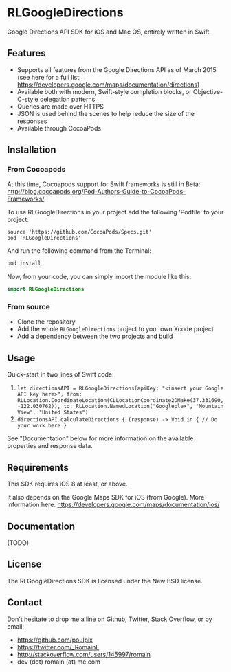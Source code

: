 # RLGoogleDirections
Google Directions API SDK for iOS and Mac OS, entirely written in Swift.

## Features
- Supports all features from the Google Directions API as of March 2015 (see here for a full list: https://developers.google.com/maps/documentation/directions)
- Available both with modern, Swift-style completion blocks, or Objective-C-style delegation patterns
- Queries are made over HTTPS
- JSON is used behind the scenes to help reduce the size of the responses
- Available through CocoaPods

## Installation
### From Cocoapods
At this time, Cocoapods support for Swift frameworks is still in Beta: http://blog.cocoapods.org/Pod-Authors-Guide-to-CocoaPods-Frameworks/.

To use RLGoogleDirections in your project add the following 'Podfile' to your project:

```
source 'https://github.com/CocoaPods/Specs.git'
pod 'RLGoogleDirections'
```

And run the following command from the Terminal:

```bash
pod install
```

Now, from your code, you can simply import the module like this:

```swift
import RLGoogleDirections
```

### From source
 - Clone the repository
 - Add the whole `RLGoogleDirections` project to your own Xcode project
 - Add a dependency between the two projects and build

## Usage
Quick-start in two lines of Swift code:
 1. `let directionsAPI = RLGoogleDirections(apiKey: "<insert your Google API key here>", from: RLLocation.CoordinateLocation(CLLocationCoordinate2DMake(37.331690, -122.030762)), to: RLLocation.NamedLocation("Googleplex", "Mountain View", "United States")`
 2. `directionsAPI.calculateDirections { (response) -> Void in { // Do your work here }`

See "Documentation" below for more information on the available properties and response data.

## Requirements
This SDK requires iOS 8 at least, or above.

It also depends on the Google Maps SDK for iOS (from Google).
More information here: https://developers.google.com/maps/documentation/ios/

## Documentation
(TODO)

## License
The RLGoogleDirections SDK is licensed under the New BSD license.

## Contact
Don't hesitate to drop me a line on Github, Twitter, Stack Overflow, or by email:
 - https://github.com/poulpix
 - https://twitter.com/_RomainL
 - http://stackoverflow.com/users/145997/romain
 - dev (dot) romain (at) me.com
